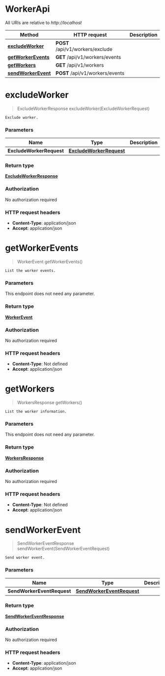 # WorkerApi

All URIs are relative to *http://localhost*

| Method | HTTP request | Description |
|------------- | ------------- | -------------|
| [**excludeWorker**](WorkerApi.md#excludeWorker) | **POST** /api/v1/workers/exclude |  |
| [**getWorkerEvents**](WorkerApi.md#getWorkerEvents) | **GET** /api/v1/workers/events |  |
| [**getWorkers**](WorkerApi.md#getWorkers) | **GET** /api/v1/workers |  |
| [**sendWorkerEvent**](WorkerApi.md#sendWorkerEvent) | **POST** /api/v1/workers/events |  |


<a name="excludeWorker"></a>
# **excludeWorker**
> ExcludeWorkerResponse excludeWorker(ExcludeWorkerRequest)



    Exclude worker.

### Parameters

|Name | Type | Description  | Notes |
|------------- | ------------- | ------------- | -------------|
| **ExcludeWorkerRequest** | [**ExcludeWorkerRequest**](../Models/ExcludeWorkerRequest.md)|  | [optional] |

### Return type

[**ExcludeWorkerResponse**](../Models/ExcludeWorkerResponse.md)

### Authorization

No authorization required

### HTTP request headers

- **Content-Type**: application/json
- **Accept**: application/json

<a name="getWorkerEvents"></a>
# **getWorkerEvents**
> WorkerEvent getWorkerEvents()



    List the worker events.

### Parameters
This endpoint does not need any parameter.

### Return type

[**WorkerEvent**](../Models/WorkerEvent.md)

### Authorization

No authorization required

### HTTP request headers

- **Content-Type**: Not defined
- **Accept**: application/json

<a name="getWorkers"></a>
# **getWorkers**
> WorkersResponse getWorkers()



    List the worker information.

### Parameters
This endpoint does not need any parameter.

### Return type

[**WorkersResponse**](../Models/WorkersResponse.md)

### Authorization

No authorization required

### HTTP request headers

- **Content-Type**: Not defined
- **Accept**: application/json

<a name="sendWorkerEvent"></a>
# **sendWorkerEvent**
> SendWorkerEventResponse sendWorkerEvent(SendWorkerEventRequest)



    Send worker event.

### Parameters

|Name | Type | Description  | Notes |
|------------- | ------------- | ------------- | -------------|
| **SendWorkerEventRequest** | [**SendWorkerEventRequest**](../Models/SendWorkerEventRequest.md)|  | [optional] |

### Return type

[**SendWorkerEventResponse**](../Models/SendWorkerEventResponse.md)

### Authorization

No authorization required

### HTTP request headers

- **Content-Type**: application/json
- **Accept**: application/json

